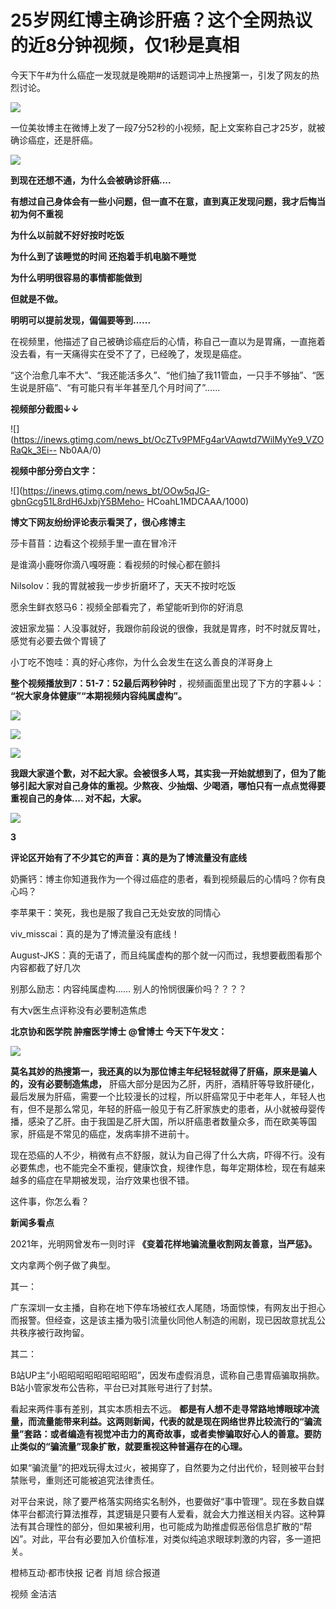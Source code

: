 # 25岁网红博主确诊肝癌？这个全网热议的近8分钟视频，仅1秒是真相

今天下午#为什么癌症一发现就是晚期#的话题词冲上热搜第一，引发了网友的热烈讨论。

![](https://inews.gtimg.com/news_bt/ORp1PQxgnBqfoa3mNj72Hb0gEV03TzSKrCpiea3Q-dqhsAA/1000)

一位美妆博主在微博上发了一段7分52秒的小视频，配上文案称自己才25岁，就被确诊癌症，还是肝癌。

![](https://inews.gtimg.com/news_bt/O0BuUp3Yd6euhr6N8U3QpKXcUNglD5IsR0Vj2EWTLhaCgAA/1000)

**到现在还想不通，为什么会被确诊肝癌....**

**有想过自己身体会有一些小问题，但一直不在意，直到真正发现问题，我才后悔当初为何不重视**

**为什么以前就不好好按时吃饭**

**为什么到了该睡觉的时间 还抱着手机电脑不睡觉**

**为什么明明很容易的事情都能做到**

**但就是不做。**

**明明可以提前发现，偏偏要等到......**

在视频里，他描述了自己被确诊癌症后的心情，称自己一直以为是胃痛，一直拖着没去看，有一天痛得实在受不了了，已经晚了，发现是癌症。

“这个治愈几率不大”、“我还能活多久”、“他们抽了我11管血，一只手不够抽”、“医生说是肝癌”、“有可能只有半年甚至几个月时间了”……

**视频部分截图↓↓**

![](https://inews.gtimg.com/news_bt/OcZTv9PMFg4arVAqwtd7WilMyYe9_VZORaQk_3Ei--
Nb0AA/0)

**视频中部分旁白文字：**

![](https://inews.gtimg.com/news_bt/OOw5qJG-gbnGcg51L8rdH6JxbjY5BMeho-
HCoahL1MDCAAA/1000)

**博文下网友纷纷评论表示看哭了，很心疼博主**

莎卡苜苜：边看这个视频手里一直在冒冷汗

是谁滴小鹿呀你滴八嘎呀鹿：看视频的时候心都在颤抖

Nilsolov：我的胃就被我一步步折磨坏了，天天不按时吃饭

愿余生鲜衣怒马6：视频全部看完了，希望能听到你的好消息

波妞家龙猫：人没事就好，我跟你前段说的很像，我就是胃疼，时不时就反胃吐，感觉有必要去做个胃镜了

小丁吃不饱哇：真的好心疼你，为什么会发生在这么善良的洋哥身上

**整个视频播放到7：51-7：52最后两秒钟时** ，视频画面里出现了下方的字慕↓↓： **“祝大家身体健康”“本期视频内容纯属虚构”。**

![](https://inews.gtimg.com/news_bt/O9eAOmNZHzO_uga1LD3XdLK7dQp52UR79BsxW2wV7LuB4AA/1000)

![](https://inews.gtimg.com/news_bt/OSzadb2fcOisIS2rjlSAW85-X_1V0EOiXrlHyV_gBDicIAA/1000)

![](https://inews.gtimg.com/news_bt/OMd6CGMtf0aWJVXKMTOffvqPz9njtsiq_RDVAbY9IgCfMAA/1000)

**我跟大家道个歉，对不起大家。会被很多人骂，其实我一开始就想到了，但为了能够引起大家对自己身体的重视。少熬夜、少抽烟、少喝酒，哪怕只有一点点觉得要重视自己的身体....
对不起，大家。**

![](https://inews.gtimg.com/news_bt/Ofc_AqncyrTNyFOBShi2Lil4kRzL8QonZ3buU2YMxvZLUAA/1000)

**3**

**评论区开始有了不少其它的声音：真的是为了博流量没有底线**

奶撕钙：博主你知道我作为一个得过癌症的患者，看到视频最后的心情吗？你有良心吗？

李苹果干：笑死，我也是服了我自己无处安放的同情心

viv_misscai：真的是为了博流量没有底线！

August-JKS：真的无语了，而且纯属虚构的那个就一闪而过，我想要截图看那个内容都截了好几次

别那么励志：内容纯属虚构…… 别人的怜悯很廉价吗？？？？

有大v医生点评称没有必要制造焦虑

**北京协和医学院 肿瘤医学博士 @曾博士 今天下午发文：**

![](https://inews.gtimg.com/news_bt/Osy9HdEAFOkO3gXQ6kW07FywSNV66JZYFofJjHs_dcnQ8AA/1000)

**莫名其妙的热搜第一，我还真的以为那位博主年纪轻轻就得了肝癌，原来是骗人的，没有必要制造焦虑，**
肝癌大部分是因为乙肝，丙肝，酒精肝等导致肝硬化，最后发展为肝癌，需要一个比较漫长的过程，所以肝癌常见于中老年人，年轻人也有，但不是那么常见，年轻的肝癌一般见于有乙肝家族史的患者，从小就被母婴传播，感染了乙肝。由于我国是乙肝大国，所以肝癌患者数量众多，而在欧美等国家，肝癌是不常见的癌症，发病率排不进前十。

现在恐癌的人不少，稍微有点不舒服，就认为自己得了什么大病，吓得不行。没有必要焦虑，也不能完全不重视，健康饮食，规律作息，每年定期体检，现在有越来越多的癌症在早期被发现，治疗效果也很不错。

这件事，你怎么看？

**新闻多看点**

2021年，光明网曾发布一则时评 **《变着花样地骗流量收割网友善意，当严惩》。**

文内拿两个例子做了典型。

其一：

广东深圳一女主播，自称在地下停车场被红衣人尾随，场面惊悚，有网友出于担心而报警。但经查，这是该主播为吸引流量伙同他人制造的闹剧，现已因故意扰乱公共秩序被行政拘留。

其二：

B站UP主“小昭昭昭昭昭昭昭昭昭”，因发布虚假消息，谎称自己患胃癌骗取捐款。B站小管家发布公告称，平台已对其账号进行了封禁。

看起来两件事有差别，其实本质相去不远。
**都是有人想不走寻常路地博眼球冲流量，而流量能带来利益。这两则新闻，代表的就是现在网络世界比较流行的“骗流量”套路：或者编造有视觉冲击力的离奇故事，或者卖惨骗取好心人的善意。要防止类似的“骗流量”现象扩散，就要重视这种普遍存在的心理。**

如果“骗流量”的把戏玩得太过火，被揭穿了，自然要为之付出代价，轻则被平台封禁账号，重则还可能被追究法律责任。

对平台来说，除了要严格落实网络实名制外，也要做好“事中管理”。现在多数自媒体平台都流行算法推荐，其逻辑是只要有人爱看，就会大力推送相关内容。这种算法有其合理性的部分，但如果被利用，也可能成为助推虚假恶俗信息扩散的“帮凶”。对此，平台有必要加入价值标准，对类似纯追求眼球刺激的内容，多一道把关。

橙柿互动·都市快报 记者 肖旭 综合报道

视频 金洁洁

